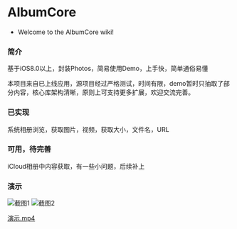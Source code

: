 # AlbumCore

- Welcome to the AlbumCore wiki!

### 简介

基于iOS8.0以上，封装Photos，简易使用Demo，上手快，简单通俗易懂

本项目来自已上线应用，源项目经过严格测试，时间有限，demo暂时只抽取了部分内容，核心库架构清晰，原则上可支持更多扩展，欢迎交流完善。

### 已实现

系统相册浏览，获取图片，视频，获取大小，文件名，URL

### 可用，待完善
iCloud相册中内容获取，有一些小问题，后续补上

### 演示
![截图1](https://github.com/eocleo/AlbumCore/blob/master/Introduction/QQ20170824-140737%402x.png) ![截图2](https://github.com/eocleo/AlbumCore/blob/master/Introduction/QQ20170824-140718%402x.png)

[演示.mp4](https://github.com/eocleo/AlbumCore/blob/master/Introduction/演示.mp4)
